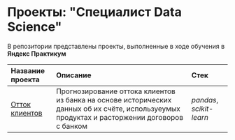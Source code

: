 # Проекты: "Специалист Data Science"
В репозитории представлены проекты, выполненные в ходе обучения в **Яндекс Практикум**

| Название проекта | Описание | Стек | 
| :---------------------- | :---------------------- | :---------------------- |
| [Отток клиентов](DS_ML_customer_churn.ipynb) | Прогнозирование оттока клиентов из банка на основе исторических данных об их счёте, используеумых продуктах и расторжении договоров с банком | *pandas*, *scikit-learn* |
